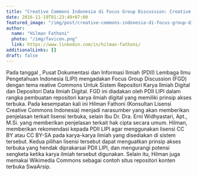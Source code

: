 ```yaml
---
title: "Creative Commons Indonesia di Focus Group Discussion: Creative Commons Untuk Sistem Repositori Karya Ilmiah Digital dan Depositori Data Ilmiah Digital oleh LIPI"
date: 2016-11-19T01:23:49+07:00
featured_image: "/img/post/creative-commons-indonesia-di-focus-group-discussion-creative-commons-untuk-sistem-repositori-karya-ilmiah-digital-dan-depositori-data-ilmiah-digital-oleh-lipi/IMG_1050.JPG"
author:
  name: "Hilman Fathoni"
  photo: "/img/favicon.png"
  link: https://www.linkedin.com/in/hilman-fathoni/
additionalLinks: []
draft: false
---
```


Pada tanggal , Pusat Dokumentasi dan Informasi Ilmiah (PDII) Lembaga Ilmu Pengetahuan Indonesia (LIPI) mengadakan Focus Group Discussion (FGD) dengan tema reative Commons Untuk Sistem Repositori Karya Ilmiah Digital dan Depositori Data Ilmiah Digital. FGD ini diadakan oleh PDII LIPI dalam rangka pembuatan repositori karya ilmiah digital yang memiliki prinsip akses terbuka. Pada kesempatan kali ini Hilman Fathoni (Konsultan Lisensi Creative Commons Indonesia) menjadi narasumber yang akan memberikan penjelasan terkait lisensi terbuka, selain Ibu Dr. Dra. Erni Widhyastari, Apt., M.Si. yang memberikan penjelasan terkait hak cipta secara umum. Hilman, memberikan rekomendasi kepada PDII LIPI agar menggunakan lisensi CC BY atau CC BY-SA pada karya-karya ilmiah yang disediakan di sistem tersebut. Kedua pilihan lisensi tersebut dapat menguatkan prinsip akses terbuka yang hendak diprakarsai PDII LIPI, dan mengurangi potensi sengketa ketika karya ilmiah tersebut digunakan. Selain itu, Hilman juga memakai Wikimedia Commons sebagai contoh situs repositori konten terbuka SwaArsip.